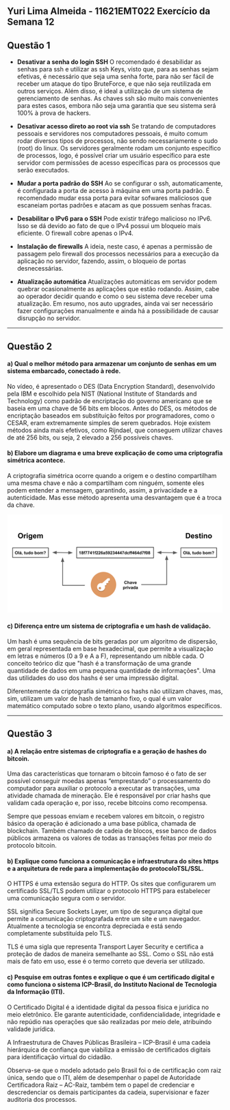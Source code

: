 Yuri Lima Almeida - 11621EMT022
Exercício da Semana 12
--------------------------------------------------
## Questão 1

- **Desativar a senha do login SSH**
O recomendado é desabilidar as senhas para ssh e utilizar as ssh Keys, visto que, para as senhas sejam efetivas, é necessário que seja uma senha forte, para não ser fácil de receber um ataque do tipo BruteForce, e que não seja  reutilizada em outros serviços. Além disso, é ideal a utilização de um sistema de gerenciamento de senhas. As chaves ssh são muito mais convenientes para estes casos, embora não seja uma garantia que seu sistema será 100% à prova de hackers.
&nbsp;

-  **Desativar acesso direto ao root via ssh**
Se tratando de computadores pessoais e servidores nos computadores pessoais, é muito comum rodar diversos tipos de processos, não sendo necessariamente o sudo (root) do linux. Os servidores geralmente rodam um conjunto específico de processos, logo, é possível criar um usuário específico para este  servidor com permissões de acesso específicas para os processos que serão executados.
&nbsp;

-  **Mudar a porta padrão do SSH**
Ao se configurar o ssh, automaticamente, é configurada a porta de acesso à máquina em uma porta padrão. É recomendado mudar essa porta para evitar sofwares maliciosos que escaneiam portas padrões e atacam as que possuem senhas fracas.
&nbsp;

-  **Desabilitar o IPv6 para o SSH**
Pode existir tráfego malicioso no IPv6. Isso se dá devido ao fato de que o IPv4 possui um bloqueio mais eficiente. O firewall cobre apenas o IPv4.
&nbsp;

-  **Instalação de firewalls**
A ideia, neste caso, é apenas a permissão de passagem pelo firewall dos processos necessários para a execução da aplicação no servidor, fazendo, assim, o bloqueio de portas desnecessárias.
&nbsp;

- **Atualização automática**
Atualizações automáticas em servidor podem quebrar  ocasionalmente as aplicações que estão rodando. Assim, cabe ao operador decidir quando e como o seu sistema deve receber uma atualização. Em resumo, nos auto upgrades, ainda vai ser necessário fazer configurações manualmente e ainda há a possibilidade de causar disrupção no servidor.

--------------------------------------------------
## Questão 2
#### a) Qual o melhor método para armazenar um conjunto de senhas em um sistema embarcado, conectado à rede. 
No vídeo, é apresentado o DES (Data Encryption Standard), desenvolvido pela IBM e escolhido pela NIST (National Institute of Standards and Technology) como padrão de encriptação do governo americano que se baseia em uma chave de 56 bits em blocos. Antes do DES, os métodos de encriptação baseados em substituição feitos por programadores, como o CESAR, eram extremamente simples de serem quebrados. Hoje existem métodos ainda mais efetivos, como Rijndael, que conseguem utilizar chaves de até 256 bits, ou seja, 2 elevado a 256 possíveis chaves.

#### b) Elabore um diagrama e uma breve explicação de como uma criptografia simétrica acontece.
A criptografia simétrica ocorre quando a origem e o destino compartilham uma mesma chave e não a compartilham com ninguém, somente eles podem entender a mensagem, garantindo, assim, a privacidade e a autenticidade. Mas esse método apresenta uma desvantagem que é a troca da chave.

![Criptosimetria](simet.png)

#### c) Diferença entre um sistema de criptografia e um hash de validação. 
Um hash é uma sequência de bits geradas por um algoritmo de dispersão, em geral representada em base hexadecimal, que permite a visualização em letras e números (0 a 9 e A a F), representando um nibble cada. O conceito teórico diz que "hash é a transformação de uma grande quantidade de dados em uma pequena quantidade de informações". Uma das utilidades do uso dos hashs é ser uma impressão digital. 

Diferentemente da criptografia simétrica os hashs não utilizam chaves, mas, sim, utilizam um valor de hash de tamanho fixo, o qual é um valor matemático computado sobre o texto plano, usando algoritmos específicos.



--------------------------------------------------
## Questão 3
#### a) A relação entre sistemas de criptografia e a geração de hashes do bitcoin.
Uma das características que tornaram o bitcoin famoso é o fato de ser possível conseguir moedas apenas “emprestando” o processamento do computador para auxiliar o protocolo a executar as transações, uma atividade chamada de mineração. Ele é responsável por criar hashs que validam cada operação e, por isso, recebe bitcoins como recompensa.

Sempre que pessoas enviam e recebem valores em bitcoin, o registro básico da operação é adicionado a uma base pública, chamada de blockchain. Também chamado de cadeia de blocos, esse banco de dados públicos armazena os valores de todas as transações feitas por meio do protocolo bitcoin.

#### b) Explique como funciona a comunicação e infraestrutura do sites https e a arquitetura de rede para a implementação do protocoloTSL/SSL.
O HTTPS é uma extensão segura do HTTP. Os sites que configurarem um certificado SSL/TLS podem utilizar o protocolo HTTPS para estabelecer uma comunicação segura com o servidor.

SSL significa Secure Sockets Layer, um tipo de segurança digital que permite a comunicação criptografada entre um site e um navegador. Atualmente a tecnologia se encontra depreciada e está sendo completamente substituída pelo TLS.

TLS é uma sigla que representa Transport Layer Security e certifica a proteção de dados de maneira semelhante ao SSL. Como o SSL não está mais de fato em uso, esse é o termo correto que deveria ser utilizado.


#### c) Pesquise em outras fontes e explique o que é um certificado digital e como funciona o sistema ICP-Brasil, do Instituto Nacional de Tecnologia da Informação (ITI). 
O Certificado Digital é a identidade digital da pessoa física e jurídica no meio eletrônico. Ele garante autenticidade, confidencialidade, integridade e não repúdio nas operações que são realizadas por meio dele, atribuindo validade jurídica.

A Infraestrutura de Chaves Públicas Brasileira – ICP-Brasil é uma cadeia hierárquica de confiança que viabiliza a emissão de certificados digitais para identificação virtual do cidadão.

Observa-se que o modelo adotado pelo Brasil foi o de certificação com raiz única, sendo que o ITI, além de desempenhar o papel de Autoridade Certificadora Raiz – AC-Raiz, também tem o papel de credenciar e descredenciar os demais participantes da cadeia, supervisionar e fazer auditoria dos processos.